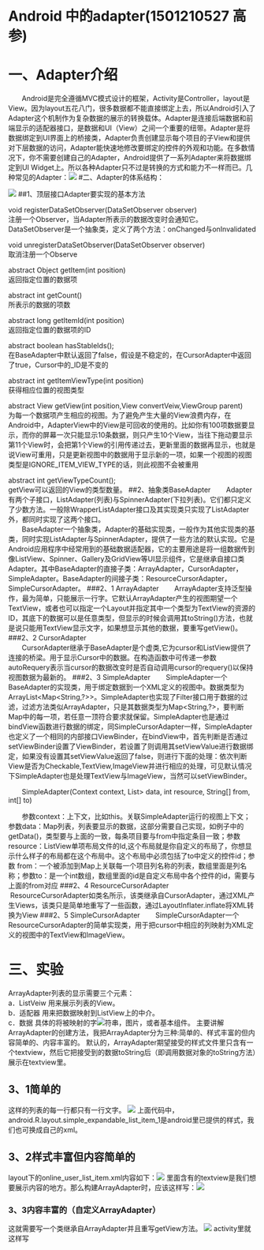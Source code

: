 # Android 中的adapter(1501210527 高参)

# 一、Adapter介绍 
&#160; &#160; &#160; &#160;Android是完全遵循MVC模式设计的框架，Activity是Controller，layout是View。因为layout五花八门，很多数据都不能直接绑定上去，所以Android引入了Adapter这个机制作为复杂数据的展示的转换载体。Adapter是连接后端数据和前端显示的适配器接口，是数据和UI（View）之间一个重要的纽带。Adapter是将数据绑定到UI界面上的桥接类，Adapter负责创建显示每个项目的子View和提供对下层数据的访问，Adapter能快速地修改要绑定的控件的外观和功能。在多数情况下，你不需要创建自己的Adapter，Android提供了一系列Adapter来将数据绑定到UI Widget上。所以各种Adapter只不过是转换的方式和能力不一样而已。几种常见的Adapter：![](3d321acd-aec8-3f99-bde7-c7634d8f4ac3.png)
#二、Adapter的体系结构：

![](2012012021594986.png)
##1、顶层接口Adapter要实现的基本方法

void registerDataSetObserver(DataSetObserver observer)  
注册一个Observer，当Adapter所表示的数据改变时会通知它。DataSetObserver是一个抽象类，定义了两个方法：onChanged与onInvalidated
  
void unregisterDataSetObserver(DataSetObserver observer)  
取消注册一个Observe

abstract Object getItem(int position)  
返回指定位置的数据项

abstract int getCount()  
所表示的数据的项数

abstract long getItemId(int position)  
返回指定位置的数据项的ID

abstract boolean hasStableIds();  
在BaseAdapter中默认返回了false，假设是不稳定的，在CursorAdapter中返回了true，Cursor中的_ID是不变的

abstract int getItemViewType(int position)  
获得相应位置的视图类型

abstract View getView(int position,View convertVeiw,ViewGroup parent)  
为每一个数据项产生相应的视图。为了避免产生大量的View浪费内存，在Android中，AdapterView中的View是可回收的使用的。比如你有100项数据要显示，而你的屏幕一次只能显示10条数据，则只产生10个View，当往下拖动要显示第11个View时，会把第1个View的引用传递过去，更新里面的数据再显示，也就是说View可重用，只是更新视图中的数据用于显示新的一项，如果一个视图的视图类型是IGNORE_ITEM_VIEW_TYPE的话，则此视图不会被重用

abstract int getViewTypeCount();  
getView可以返回的View的类型数量。
##2、抽象类BaseAdapter 
&#160; &#160; &#160; &#160;Adapter有两个子接口，ListAdapter(列表)与SpinnerAdapter(下拉列表)。它们都只定义了少数方法。一般除WrapperListAdapter接口及其实现类只实现了ListAdapter外，都同时实现了这两个接口。  
&#160; &#160; &#160; &#160;BaseAdapter一个抽象类，Adapter的基础实现类，一般作为其他实现类的基类，同时实现ListAdapter与SpinnerAdapter，提供了一些方法的默认实现。它是Android应用程序中经常用到的基础数据适配器，它的主要用途是将一组数据传到像ListView、Spinner、Gallery及GridView等UI显示组件，它是继承自接口类Adapter。其中BaseAdapter的直接子类：ArrayAdapter<T>，CursorAdapter，SimpleAdapter。BaseAdapter的间接子类：ResourceCursorAdapter，SimpleCursorAdapter。
###2、1 ArrayAdapter
&#160; &#160; &#160; &#160;ArrayAdapter支持泛型操作，最为简单，只能展示一行字。它默认ArrayAdapter产生的视图期望一个TextView，或者也可以指定一个Layout并指定其中一个类型为TextView的资源的ID，其底下的数据可以是任意类型，但显示的时候会调用其toString()方法，也就是说只能用TextView显示文字，如果想显示其他的数据，要重写getView()。
###2、2 CursorAdapter  
&#160; &#160; &#160; &#160;CursorAdapter继承于BaseAdapter是个虚类,它为cursor和ListView提供了连接的桥梁。用于显示Cursor中的数据。在构造函数中可传递一参数autoRequery表示当cursor的数据改变时是否自动调用cursor的requery()以保持视图数据为最新的。
###2、3 SimpleAdapter
&#160; &#160; &#160; &#160;SimpleAdapter一个BaseAdapter的实现类，用于绑定数据到一个XML定义的视图中。数据类型为ArrayList<Map<String,?>>。SimpleAdapter也实现了Filter接口用于数据的过滤，过滤方法类似ArrayAdapter，只是其数据类型为Map<String,?>，要判断Map中的每一项，若任意一顶符合要求就保留。SimpleAdapter也是通过bindView函数进行数据的绑定，同SimpleCursorAdapter一样，SimpleAdapter也定义了一个相同的内部接口ViewBinder，在bindView中，首先判断是否通过setViewBinder设置了ViewBinder，若设置了则调用其setViewValue进行数据绑定，如果没有设置其setViewValue返回了false，则进行下面的处理：依次判断View是否为Checkable,TextView,ImageView并进行相应的处理，可见默认情况下SimpleAdapter也是处理TextView与ImageView，当然可以setViewBinder。  

&#160; &#160; &#160; &#160;SimpleAdapter(Context context, List<? extends Map<String, ?>> data, int resource, String[] from, int[] to)  

&#160; &#160; &#160; &#160;参数context：上下文，比如this。关联SimpleAdapter运行的视图上下文；参数data：Map列表，列表要显示的数据，这部分需要自己实现，如例子中的getData()，类型要与上面的一致，每条项目要与from中指定条目一致；参数resource：ListView单项布局文件的Id,这个布局就是你自定义的布局了，你想显示什么样子的布局都在这个布局中。这个布局中必须包括了to中定义的控件id；参数 from：一个被添加到Map上关联每一个项目列名称的列表，数组里面是列名称；参数to：是一个int数组，数组里面的id是自定义布局中各个控件的id，需要与上面的from对应
###2、4 ResourceCursorAdapter
&#160; &#160; &#160; &#160;ResourceCursorAdapter如类名所示，该类继承自CursorAdapter，通过XML产生Views，该类只是简单地重写了一些函数，通过LayoutInflater.inflate将XML转换为View
###2、5 SimpleCursorAdapter
&#160; &#160; &#160; &#160;SimpleCursorAdapter一个ResourceCursorAdapter的简单实现类，用于把cursor中相应的列映射为XML定义的视图中的TextView和ImageView。
# 三、实验
ArrayAdapter列表的显示需要三个元素：  
a．ListVeiw 用来展示列表的View。  
b．适配器 用来把数据映射到ListView上的中介。  
c．数据 具体的将被映射的字![](303CD086-0005-4C3F-9C70-FDD8AAE25ADF.png)符串，图片，或者基本组件。
主要讲解ArrayAdapter的创建方法，我把ArrayAdapter分为三种:简单的、样式丰富的但内容简单的、内容丰富的。
默认的，ArrayAdapter期望接受的样式文件里只含有一个textview，然后它把接受到的数据toString后（即调用数据对象的toString方法）展示在textview里。
## 3、1简单的
这样的列表的每一行都只有一行文字。
![](550361D3-BCF9-4CB6-A975-8638ECC6878F.png)
上面代码中，android.R.layout.simple_expandable_list_item_1是android里已提供的样式，我们也可换成自己的xml。
## 3、2样式丰富但内容简单的
layout下的online_user_list_item.xml内容如下：![](1.png)
里面含有的textview是我们想要展示内容的地方。那么构建ArrayAdapter时，应该这样写：![](AFD72B67-EEE9-4C1F-A113-20C22C7DF0C2.png)
### 3、3内容丰富的（自定义ArrayAdapter）
这就需要写一个类继承自ArrayAdapter并且重写getView方法。
 ![](5ECEA836-EBDB-4FAF-961F-3016564D03B1.png)
activity里就这样写
